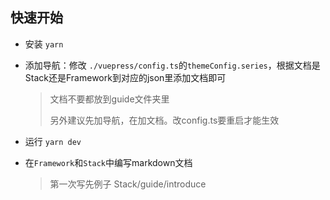 ## 快速开始

* 安装 `yarn`

* 添加导航：修改 `./vuepress/config.ts`的`themeConfig.series`，根据文档是Stack还是Framework到对应的json里添加文档即可

  > 文档不要都放到guide文件夹里
  >
  > 另外建议先加导航，在加文档。改config.ts要重启才能生效

* 运行 `yarn dev`

* 在`Framework`和`Stack`中编写markdown文档

  > 第一次写先例子 Stack/guide/introduce

